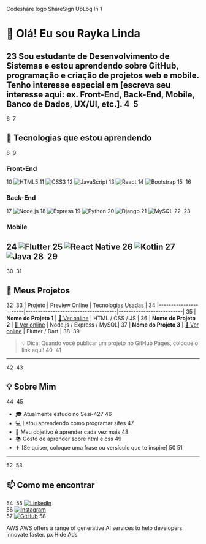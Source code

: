 Codeshare logo
 ShareSign UpLog In
1
# 👋 Olá! Eu sou Rayka Linda
2
​
3
Sou estudante de **Desenvolvimento de Sistemas** e estou aprendendo sobre **GitHub**, **programação** e **criação de projetos web e mobile**. Tenho interesse especial em [escreva seu interesse aqui: ex. Front-End, Back-End, Mobile, Banco de Dados, UX/UI, etc.].
4
​
5
---
6
​
7
## 🎯 Tecnologias que estou aprendendo
8
​
9
### Front-End
10
![HTML5](https://img.shields.io/badge/-HTML5-E34F26?style=flat-square&logo=html5&logoColor=white)
11
![CSS3](https://img.shields.io/badge/-CSS3-1572B6?style=flat-square&logo=css3)
12
![JavaScript](https://img.shields.io/badge/-JavaScript-F7DF1E?style=flat-square&logo=javascript&logoColor=black)
13
![React](https://img.shields.io/badge/-React-61DAFB?style=flat-square&logo=react&logoColor=black)
14
![Bootstrap](https://img.shields.io/badge/-Bootstrap-7952B3?style=flat-square&logo=bootstrap&logoColor=white)
15
​
16
### Back-End
17
![Node.js](https://img.shields.io/badge/-Node.js-339933?style=flat-square&logo=node.js&logoColor=white)
18
![Express](https://img.shields.io/badge/-Express-000000?style=flat-square&logo=express&logoColor=white)
19
![Python](https://img.shields.io/badge/-Python-3776AB?style=flat-square&logo=python&logoColor=white)
20
![Django](https://img.shields.io/badge/-Django-092E20?style=flat-square&logo=django&logoColor=white)
21
![MySQL](https://img.shields.io/badge/-MySQL-4479A1?style=flat-square&logo=mysql&logoColor=white)
22
​
23
### Mobile
24
![Flutter](https://img.shields.io/badge/-Flutter-02569B?style=flat-square&logo=flutter&logoColor=white)
25
![React Native](https://img.shields.io/badge/-React_Native-61DAFB?style=flat-square&logo=react&logoColor=black)
26
![Kotlin](https://img.shields.io/badge/-Kotlin-0095D5?style=flat-square&logo=kotlin&logoColor=white)
27
![Java](https://img.shields.io/badge/-Java-007396?style=flat-square&logo=java&logoColor=white)
28
​
29
---
30
​
31
## 🚀 Meus Projetos
32
​
33
| Projeto               | Preview Online                        | Tecnologias Usadas        |
34
|-----------------------|-------------------------------------|--------------------------|
35
| **Nome do Projeto 1** | [🔗 Ver online](https://seu-link.com) | HTML / CSS / JS          |
36
| **Nome do Projeto 2** | [🔗 Ver online](https://seu-link.com) | Node.js / Express / MySQL|
37
| **Nome do Projeto 3** | [🔗 Ver online](https://seu-link.com) | Flutter / Dart           |
38
​
39
> 💡 Dica: Quando você publicar um projeto no GitHub Pages, coloque o link aqui!
40
​
41
---
42
​
43
## 💡 Sobre Mim
44
​
45
- 🎓 Atualmente estudo no Sesi-427
46
- 💻 Estou aprendendo como programar sites 
47
- 🎯 Meu objetivo é aprender cada vez mais
48
- 📚 Gosto de aprender sobre html e css
49
- ✝ [Se quiser, coloque uma frase ou versículo que te inspire]
50
​
51
---
52
​
53
## 📫 Como me encontrar
54
​
55
[![LinkedIn](https://img.shields.io/badge/-LinkedIn-blue?style=flat-square&logo=linkedin&logoColor=white)](https://linkedin.com/in/seuusuario)  
56
[![Instagram](https://img.shields.io/badge/-Instagram-E4405F?style=flat-square&logo=instagram&logoColor=white)](https://instagram.com/seuusuario)  
57
[![GitHub](https://img.shields.io/badge/-GitHub-181717?style=flat-square&logo=github&logoColor=white)](https://github.com/seuusuario)
58




AWS
AWS offers a range of generative AI services to help developers innovate faster.
px
Hide Ads
